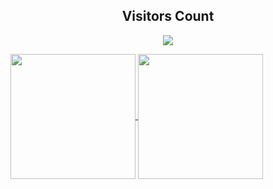 <h2 align="center"> Visitors Count</h2>  
<p align="center"><img align="center" src="https://profile-counter.glitch.me/{JoseMiguel01012570345}/count.svg" /></p> 
<a href="https://github.com/JoseMiguel01012570345/github-readme-stats">
  <img height=200 align="center" src="https://github-readme-stats.vercel.app/api?username=JoseMiguel01012570345&show_icons=true&theme=radical" />
</a>
<a href="https://github.com/JoseMiguel01012570345/github-readme-stats">
  <img height=200 align="center" src="https://github-readme-stats.vercel.app/api/top-langs/?username=JoseMiguel01012570345&langs_count=8&layout=donut" />
</a>
<!-- <a href="https://github.com/JoseMiguel01012570345/github-readme-stats">
  <img height=200 align="center" src="https://github-readme-stats.vercel.app/api/wakatime?username=JoseMiguel01012570345" />
</a> -->
